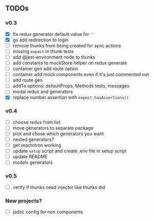 ## TODOs

### v0.3
 - [x] fix redux generator default value for `''`
 - [x] gs add redirection to login
 - [ ] remove thunks from being created for sync actions
 - [ ] missing `expect` in thunk tests
 - [ ] add @jest-environment node to thunks
 - [ ] add constants to mockStore helper on redux generate
 - [ ] container gen add route option
 - [ ] container add mock components even if it's just commented out 
 - [ ] add route gen
 - [ ] addTo options: defaultProps, Methods tests, messages
 - [ ] modal redux and generators
 - [x] replace number assertion with `expect.hasAssertions()`

### v0.4
 - [ ] choose redux from list
 - [ ] move generators to separate package
 - [ ] pick and chose which generators you want
 - [ ] nested generators? 
 - [ ] get reactotron working
 - [ ] update `setup` script and create .env file in setup script
 - [ ] update README
 - [ ] models generators
 
### v0.5
 - [ ] verify if thunks need injector like thunks did

### New projects?
 - [ ] jsdoc config for non components
